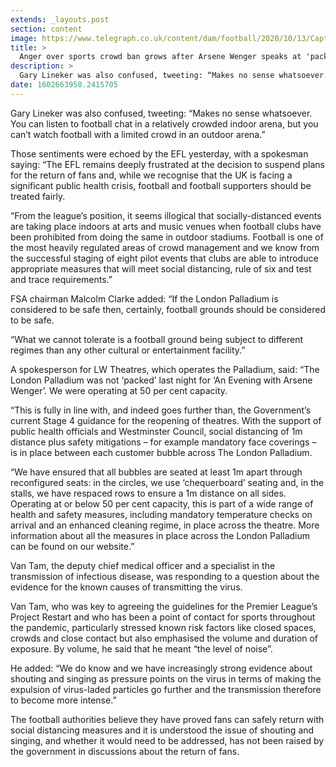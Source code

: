 ```yaml
--- 
extends: _layouts.post 
section: content 
image: https://www.telegraph.co.uk/content/dam/football/2020/10/13/Capture_trans_NvBQzQNjv4BqvgECK285nwgYOcV6rFoHqhn1NN-C6lu-fd0cbCenngA.PNG?impolicy=logo-overlay 
title: > 
  Anger over sports crowd ban grows after Arsene Wenger speaks at 'packed' London Palladium 
description: > 
  Gary Lineker was also confused, tweeting: “Makes no sense whatsoever.“What we cannot tolerate is a football ground being subject to different regimes than any other cultural or entertainment facility.”A spokesperson for LW Theatres, which operates the Palladium, said: “The London Palladium was not ‘packed’ last night for ‘An Evening with Arsene Wenger’.“This is fully in line with, and indeed goes further than, the Government’s current Stage 4 guidance for the reopening of theatres.With the support of public health officials and Westminster Council, social distancing of 1m distance plus safety mitigations – for example mandatory face coverings – is in place between each customer bubble across The London Palladium.By volume, he said that he meant “the level of noise”. 
date: 1602663958.2415705 
--- 
```

Gary Lineker was also confused, tweeting: “Makes no sense whatsoever. You can listen to football chat in a relatively crowded indoor arena, but you can’t watch football with a limited crowd in an outdoor arena.”

Those sentiments were echoed by the EFL yesterday, with a spokesman saying: “The EFL remains deeply frustrated at the decision to suspend plans for the return of fans and, while we recognise that the UK is facing a significant public health crisis, football and football supporters should be treated fairly.

“From the league’s position, it seems illogical that socially-distanced events are taking place indoors at arts and music venues when football clubs have been prohibited from doing the same in outdoor stadiums. Football is one of the most heavily regulated areas of crowd management and we know from the successful staging of eight pilot events that clubs are able to introduce appropriate measures that will meet social distancing, rule of six and test and trace requirements.”

FSA chairman Malcolm Clarke added: “If the London Palladium is considered to be safe then, certainly, football grounds should be considered to be safe.

“What we cannot tolerate is a football ground being subject to different regimes than any other cultural or entertainment facility.”

A spokesperson for LW Theatres, which operates the Palladium, said: “The London Palladium was not ‘packed’ last night for ‘An Evening with Arsene Wenger’. We were operating at 50 per cent capacity.

“This is fully in line with, and indeed goes further than, the Government’s current Stage 4 guidance for the reopening of theatres. With the support of public health officials and Westminster Council, social distancing of 1m distance plus safety mitigations – for example mandatory face coverings – is in place between each customer bubble across The London Palladium.

“We have ensured that all bubbles are seated at least 1m apart through reconfigured seats: in the circles, we use ‘chequerboard’ seating and, in the stalls, we have respaced rows to ensure a 1m distance on all sides. Operating at or below 50 per cent capacity, this is part of a wide range of health and safety measures, including mandatory temperature checks on arrival and an enhanced cleaning regime, in place across the theatre. More information about all the measures in place across the London Palladium can be found on our website.”

Van Tam, the deputy chief medical officer and a specialist in the transmission of infectious disease, was responding to a question about the evidence for the known causes of transmitting the virus.

Van Tam, who was key to agreeing the guidelines for the Premier League’s Project Restart and who has been a point of contact for sports throughout the pandemic, particularly stressed known risk factors like closed spaces, crowds and close contact but also emphasised the volume and duration of exposure. By volume, he said that he meant “the level of noise”.

He added: “We do know and we have increasingly strong evidence about shouting and singing as pressure points on the virus in terms of making the expulsion of virus-laded particles go further and the transmission therefore to become more intense.”

The football authorities believe they have proved fans can safely return with social distancing measures and it is understood the issue of shouting and singing, and whether it would need to be addressed, has not been raised by the government in discussions about the return of fans.